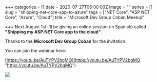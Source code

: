 +++
categories = []
date = 2020-07-27T06:00:00Z
image = ""
series = []
slug = "shipping-net-core-app-to-azure"
tags = ["NET Core", "ASP NET Core", "Azure", "Cloud"]
title = "Microsoft Dev Group Coban Meetup"

+++
Next August 1st I'll be giving an online session (in Spanish) called **"Shipping my ASP.NET Core app to the cloud"**.

 Thanks to the **Microsoft Dev Group Coban** for the invitation.

 You can join the webinar here:

 [https://youtu.be/AuTYPV2bgMQ](https://youtu.be/AuTYPV2bgMQ "https://youtu.be/AuTYPV2bgMQ")

 ![](/uploads/msdevgroupcoban2020.png)